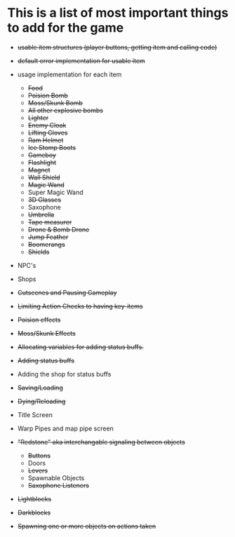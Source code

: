 # This is a list of most important things to add for the game

- ~~usable item structures (player buttons, getting item and calling code)~~
- ~~default error implementation for usable item~~
- usage implementation for each item
  - ~~Food~~
  - ~~Poision Bomb~~
  - ~~Moss/Skunk Bomb~~
  - ~~All other explosive bombs~~
  - ~~Lighter~~
  - ~~Enemy Cloak~~
  - ~~Lifting Gloves~~
  - ~~Ram Helmet~~
  - ~~Ice Stomp Boots~~
  - ~~Gameboy~~
  - ~~Flashlight~~
  - ~~Magnet~~
  - ~~Wall Shield~~
  - ~~Magic Wand~~
  - Super Magic Wand
  - ~~3D Glasses~~
  - Saxophone
  - ~~Umbrella~~
  - ~~Tape measurer~~
  - ~~Drone & Bomb Drone~~
  - ~~Jump Feather~~
  - ~~Boomerangs~~
  - ~~Shields~~

- NPC's
- Shops
- ~~Cutscenes and Pausing Gameplay~~
- ~~Limiting Action Checks to having key-items~~
- ~~Poision effects~~
- ~~Moss/Skunk Effects~~
- ~~Allocating variables for adding status buffs.~~
- ~~Adding status buffs~~
- Adding the shop for status buffs
- ~~Saving/Loading~~
- ~~Dying/Reloading~~
- Title Screen
- Warp Pipes and map pipe screen
- ~~"Redstone" aka interchangable signaling between objects~~
  - ~~Buttons~~
  - Doors
  - ~~Levers~~
  - Spawnable Objects
  - ~~Saxophone Listeners~~
- ~~Lightblocks~~
- ~~Darkblocks~~
- ~~Spawning one or more objects on actions taken~~
